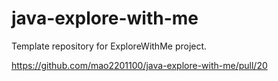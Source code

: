# java-explore-with-me
Template repository for ExploreWithMe project.

https://github.com/mao2201100/java-explore-with-me/pull/20
